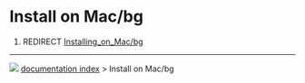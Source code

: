 # Install on Mac/bg
1.  REDIRECT [Installing_on_Mac/bg](Installing_on_Mac/bg.md)



---
![](images/Right_arrow.png) [documentation index](../README.md) > Install on Mac/bg
